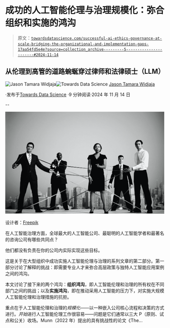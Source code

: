 # 成功的人工智能伦理与治理规模化：弥合组织和实施的鸿沟

> 原文：[`towardsdatascience.com/successful-ai-ethics-governance-at-scale-bridging-the-organizational-and-implementation-gaps-17aa54fd5e4e?source=collection_archive---------5-----------------------#2024-11-14`](https://towardsdatascience.com/successful-ai-ethics-governance-at-scale-bridging-the-organizational-and-implementation-gaps-17aa54fd5e4e?source=collection_archive---------5-----------------------#2024-11-14)

## 从伦理到高管的道路蜿蜒穿过律师和法律硕士（LLM）

[](https://jasontwidjaja.medium.com/?source=post_page---byline--17aa54fd5e4e--------------------------------)![Jason Tamara Widjaja](https://jasontwidjaja.medium.com/?source=post_page---byline--17aa54fd5e4e--------------------------------)[](https://towardsdatascience.com/?source=post_page---byline--17aa54fd5e4e--------------------------------)![Towards Data Science](https://towardsdatascience.com/?source=post_page---byline--17aa54fd5e4e--------------------------------) [Jason Tamara Widjaja](https://jasontwidjaja.medium.com/?source=post_page---byline--17aa54fd5e4e--------------------------------)

·发布于[Towards Data Science](https://towardsdatascience.com/?source=post_page---byline--17aa54fd5e4e--------------------------------) ·9 分钟阅读·2024 年 11 月 14 日

--

![](img/b52e375f38a88b2cdb56941f0279b215.png)

设计者：[Freepik](https://www.freepik.com/free-photo/business-people-connected-by-strings_18416447.htm#fromView=search&page=3&position=6&uuid=82bead65-1603-45e8-aeb3-69c549581ac8)

在人工智能治理方面，全球最大的人工智能公司、最聪明的人工智能学者和最著名的咨询公司有哪些共同点？

他们都没有负责在你的公司内实际实现这些目标。

这是关于在大型组织中成功实施人工智能伦理与治理的系列文章的第二部分。第一部分讨论了解释的挑战：即需要专业人才来弥合高层政策与独特人工智能应用案例之间的鸿沟。

本文讨论了接下来的两个鸿沟：**组织鸿沟**，即人工智能伦理和治理的所有权在不同部门之间的挑战；以及**实施鸿沟**，即在推动采用人工智能的压力下，对实施大规模人工智能伦理和治理措施的抗拒。

重点在于人工智能伦理和治理的*规模化*——以一种嵌入公司核心流程和决策的方式进行。*开始*进行人工智能伦理工作很容易——问题是它们通常以三大 P（原则、试点和公关）收场。Munn（2022 年）提出的具有挑战性的论文《The...
